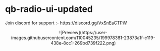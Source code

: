 # qb-radio-ui-updated
Join discord for support :- https://discord.gg/VxSnEaCTPW
<p align="center">
  ![Preview](https://user-images.githubusercontent.com/110045235/199978381-23873a1f-c119-438e-8cc1-269bd739f222.png)
</p>



